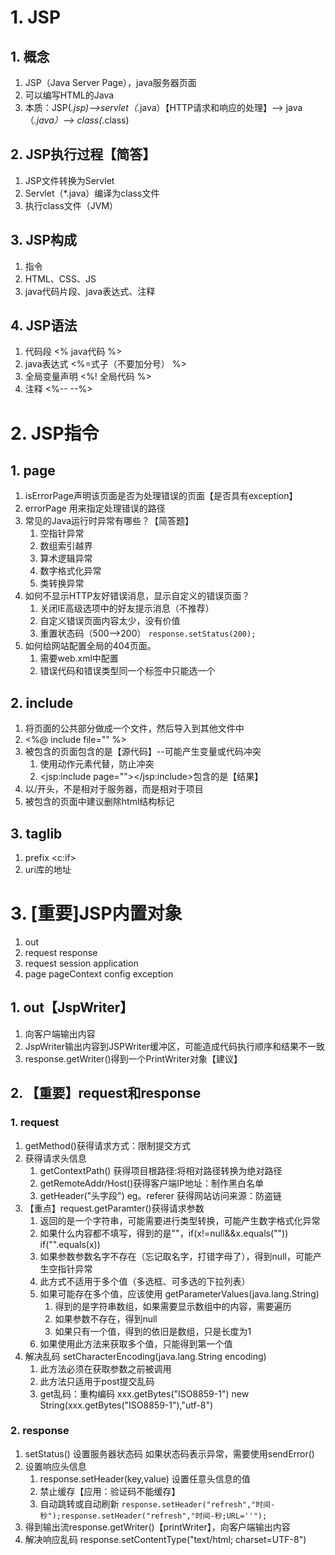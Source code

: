 # 1. JSP
## 1. 概念
1. JSP（Java Server Page），java服务器页面
2. 可以编写HTML的Java
3. 本质：JSP(*.jsp)-->servlet（*.java）【HTTP请求和响应的处理】--> java（*.java）--> class(*.class)
## 2. JSP执行过程【简答】
1. JSP文件转换为Servlet
2. Servlet（*.java）编译为class文件
3. 执行class文件（JVM）
## 3. JSP构成
1. 指令
2. HTML、CSS、JS
3. java代码片段、java表达式、注释
## 4. JSP语法
1. 代码段 <%  java代码 %>
2. java表达式 <%=式子（不要加分号）   %>
3. 全局变量声明 <%!  全局代码 %>
4. 注释 <%--    --%>
# 2. JSP指令
## 1. page
1. isErrorPage声明该页面是否为处理错误的页面【是否具有exception】
2. errorPage 用来指定处理错误的路径
3. 常见的Java运行时异常有哪些？【简答题】
	1. 空指针异常
	2. 数组索引越界
	3. 算术逻辑异常
	4. 数字格式化异常
	5. 类转换异常
4. 如何不显示HTTP友好错误消息，显示自定义的错误页面？
	1. 关闭IE高级选项中的好友提示消息（不推荐）
	2. 自定义错误页面内容太少，没有价值
	3. 重置状态码（500-->200） ```response.setStatus(200);```
5. 如何给网站配置全局的404页面。
	1. 需要web.xml中配置
	2. 错误代码和错误类型同一个标签中只能选一个
## 2. include
1. 将页面的公共部分做成一个文件，然后导入到其他文件中
2. <%@ include file="" %>
3. 被包含的页面包含的是【源代码】--可能产生变量或代码冲突
	1. 使用动作元素代替，防止冲突
	2. <jsp:include page=""></jsp:include>包含的是【结果】
4. 以/开头，不是相对于服务器，而是相对于项目
5. 被包含的页面中建议删除html结构标记
## 3. taglib
1. prefix <c:if>
2. uri库的地址

# 3. [重要]JSP内置对象
1. out
2. request response
3. request session application
4. page pageContext config exception
## 1. out【JspWriter】
1. 向客户端输出内容
2. JspWriter输出内容到JSPWriter缓冲区，可能造成代码执行顺序和结果不一致
3. response.getWriter()得到一个PrintWriter对象【建议】
## 2. 【重要】request和response
### 1. request
1. getMethod()获得请求方式：限制提交方式
2. 获得请求头信息
	1. getContextPath() 获得项目根路径:将相对路径转换为绝对路径
	2. getRemoteAddr/Host()获得客户端IP地址：制作黑白名单
	3. getHeader("头字段") eg。referer 获得网站访问来源：防盗链
3. 【重点】request.getParamter()获得请求参数
	1. 返回的是一个字符串，可能需要进行类型转换，可能产生数字格式化异常
	2. 如果什么内容都不填写，得到的是""，if(x!=null&&x.equals(""))  if("".equals(x))
 	3. 如果参数参数名字不存在（忘记取名字，打错字母了），得到null，可能产生空指针异常
	4. 此方式不适用于多个值（多选框、可多选的下拉列表）
	5. 如果可能存在多个值，应该使用 getParameterValues(java.lang.String)
		1. 得到的是字符串数组，如果需要显示数组中的内容，需要遍历
		2. 如果参数不存在，得到null
		3. 如果只有一个值，得到的依旧是数组，只是长度为1
	6. 如果使用此方法来获取多个值，只能得到第一个值
4. 解决乱码 setCharacterEncoding​(java.lang.String encoding)
	1. 此方法必须在获取参数之前被调用
	2. 此方法只适用于post提交乱码
	3. get乱码：重构编码 xxx.getBytes("ISO8859-1")   new String(xxx.getBytes("ISO8859-1"),"utf-8")
### 2. response
1. setStatus() 设置服务器状态码 如果状态码表示异常，需要使用sendError()
2. 设置响应头信息
	1. response.setHeader(key,value) 设置任意头信息的值
	2. 禁止缓存【应用：验证码不能缓存】
	3. 自动跳转或自动刷新 
		```response.setHeader("refresh","时间-秒");response.setHeader("refresh","时间-秒;URL=''");```
3. 得到输出流response.getWriter()【printWriter】，向客户端输出内容
4. 解决响应乱码 response.setContentType("text/html; charset=UTF-8") 